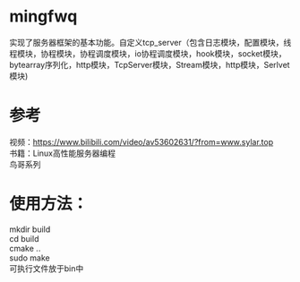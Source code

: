 # mingfwq
实现了服务器框架的基本功能。自定义tcp_server（包含日志模块，配置模块，线程模块，协程模块，协程调度模块，io协程调度模块，hook模块，socket模块，bytearray序列化，http模块，TcpServer模块，Stream模块，http模块，Serlvet模块)

# 参考
视频：https://www.bilibili.com/video/av53602631/?from=www.sylar.top  
书籍：Linux高性能服务器编程  
      鸟哥系列

# 使用方法：
mkdir build  
cd build  
cmake ..  
sudo make  
可执行文件放于bin中  



